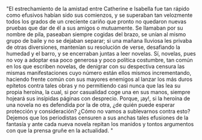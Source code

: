 "El estrechamiento de la amistad entre Catherine e Isabella fue tan rápido como efusivos habían sido sus comienzos, y se superaban tan velozmente todos los grados de un creciente cariño que pronto no quedaron nuevas pruebas que dar de él a sus amigos o mutuamente. Se llamaban por su nombre de pila, paseaban siempre cogidas del brazo, se unían al mismo grupo de baile y no se dejaban separar; si una mañana lluviosa les privaba de otras diversiones, mantenían su resolución de verse, desafiando la humedad y el barro, y se encerraban juntas a leer novelas. Sí, novelas, pues no voy a adoptar esa poco generosa y poco política costumbre, tan común en los que escriben novelas, de denigrar con su despectiva censura las mismas manifestaciones cuyo número están ellos mismos incrementando, haciendo frente común con sus mayores enemigos al lanzar los más duros epítetos contra tales obras y no permitiendo casi nunca que las lea su propia heroína, la cual, si por casualidad coge una en sus manos, siempre hojeará sus insípidas páginas con desprecio. Porque, ¡ay!, si la heroína de una novela no es defendida por la de otra, ¿de quién puede esperar protección y consideración? ¿Cómo no vamos a sublevarnos contra esto? Dejemos que los periodistas censuren a sus anchas tales efusiones de la fantasía y ante cada nueva novela repitan los manidos y tontos argumentos con que la prensa gruñe en la actualidad. "